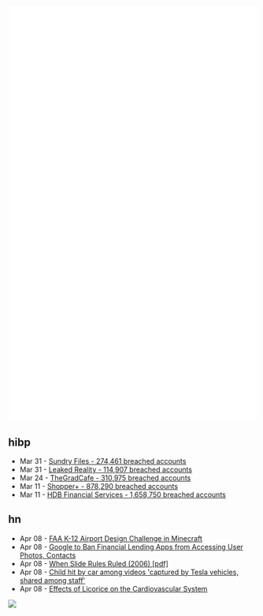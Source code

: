 ![Metrics](https://raw.githubusercontent.com/phixion/phixion/master/metrics.svg)

## hibp

<!--
for https://github.com/phixion/phixion/blob/main/.github/workflows/feeds.yml
-->
<!--START_SECTION:haveibeenpwnd-->
- Mar 31 - [Sundry Files - 274,461 breached accounts](https://haveibeenpwned.com/PwnedWebsites#SundryFiles)
- Mar 31 - [Leaked Reality - 114,907 breached accounts](https://haveibeenpwned.com/PwnedWebsites#LeakedReality)
- Mar 24 - [TheGradCafe - 310,975 breached accounts](https://haveibeenpwned.com/PwnedWebsites#TheGradCafe)
- Mar 11 - [Shopper+ - 878,290 breached accounts](https://haveibeenpwned.com/PwnedWebsites#ShopperPlus)
- Mar 11 - [HDB Financial Services - 1,658,750 breached accounts](https://haveibeenpwned.com/PwnedWebsites#HDBFinancialServices)
<!--END_SECTION:haveibeenpwnd-->

## hn

<!--
for https://github.com/phixion/phixion/blob/main/.github/workflows/feeds.yml
-->
<!--START_SECTION:hn-->
- Apr 08 - [FAA K-12 Airport Design Challenge in Minecraft](https://www.faa.gov/airport-design-challenge)
- Apr 08 - [Google to Ban Financial Lending Apps from Accessing User Photos, Contacts](https://www.pcmag.com/news/google-to-ban-financial-lending-apps-from-accessing-user-photos-contacts)
- Apr 08 - [When Slide Rules Ruled (2006) [pdf]](https://pdodds.w3.uvm.edu/files/papers/others/2006/stoll2006a.pdf)
- Apr 08 - [Child hit by car among videos &#x27;captured by Tesla vehicles, shared among staff&#x27;](https://www.theregister.com/2023/04/07/tesla_workers_shared_videos/)
- Apr 08 - [Effects of Licorice on the Cardiovascular System](https://www.ncbi.nlm.nih.gov/pmc/articles/PMC6836258/)
<!--END_SECTION:hn-->

<!--
for https://yhype.me
-->
![](https://hit.yhype.me/github/profile?user_id=13013670)
